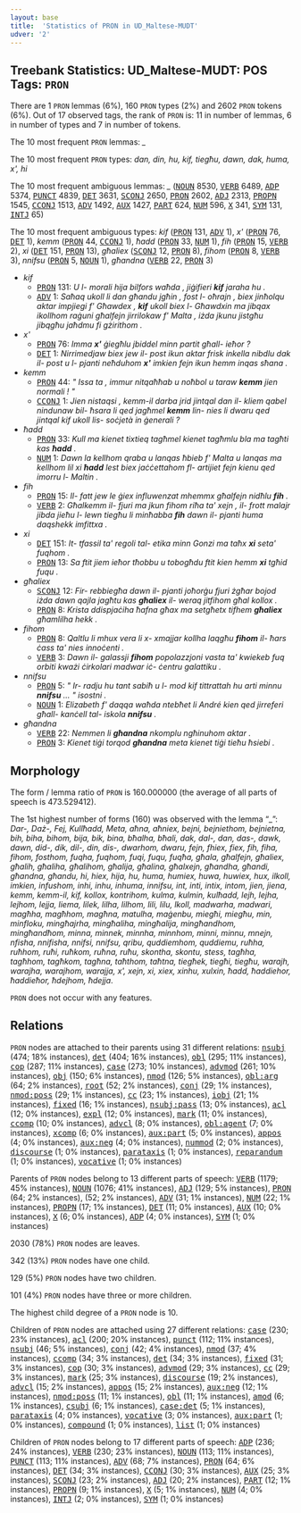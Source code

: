 ```yaml
---
layout: base
title:  'Statistics of PRON in UD_Maltese-MUDT'
udver: '2'
---
```


## Treebank Statistics: UD_Maltese-MUDT: POS Tags: `PRON`

There are 1 `PRON` lemmas (6%), 160 `PRON` types (2%) and 2602 `PRON` tokens (6%).
Out of 17 observed tags, the rank of `PRON` is: 11 in number of lemmas, 6 in number of types and 7 in number of tokens.

The 10 most frequent `PRON` lemmas: <em>_</em>

The 10 most frequent `PRON` types:  <em>dan, din, hu, kif, tiegħu, dawn, dak, huma, x', hi</em>

The 10 most frequent ambiguous lemmas: <em>_</em> (<tt><a href="mt_mudt-pos-NOUN.html">NOUN</a></tt> 8530, <tt><a href="mt_mudt-pos-VERB.html">VERB</a></tt> 6489, <tt><a href="mt_mudt-pos-ADP.html">ADP</a></tt> 5374, <tt><a href="mt_mudt-pos-PUNCT.html">PUNCT</a></tt> 4839, <tt><a href="mt_mudt-pos-DET.html">DET</a></tt> 3631, <tt><a href="mt_mudt-pos-SCONJ.html">SCONJ</a></tt> 2650, <tt><a href="mt_mudt-pos-PRON.html">PRON</a></tt> 2602, <tt><a href="mt_mudt-pos-ADJ.html">ADJ</a></tt> 2313, <tt><a href="mt_mudt-pos-PROPN.html">PROPN</a></tt> 1545, <tt><a href="mt_mudt-pos-CCONJ.html">CCONJ</a></tt> 1513, <tt><a href="mt_mudt-pos-ADV.html">ADV</a></tt> 1492, <tt><a href="mt_mudt-pos-AUX.html">AUX</a></tt> 1427, <tt><a href="mt_mudt-pos-PART.html">PART</a></tt> 624, <tt><a href="mt_mudt-pos-NUM.html">NUM</a></tt> 596, <tt><a href="mt_mudt-pos-X.html">X</a></tt> 341, <tt><a href="mt_mudt-pos-SYM.html">SYM</a></tt> 131, <tt><a href="mt_mudt-pos-INTJ.html">INTJ</a></tt> 65)

The 10 most frequent ambiguous types:  <em>kif</em> (<tt><a href="mt_mudt-pos-PRON.html">PRON</a></tt> 131, <tt><a href="mt_mudt-pos-ADV.html">ADV</a></tt> 1), <em>x'</em> (<tt><a href="mt_mudt-pos-PRON.html">PRON</a></tt> 76, <tt><a href="mt_mudt-pos-DET.html">DET</a></tt> 1), <em>kemm</em> (<tt><a href="mt_mudt-pos-PRON.html">PRON</a></tt> 44, <tt><a href="mt_mudt-pos-CCONJ.html">CCONJ</a></tt> 1), <em>ħadd</em> (<tt><a href="mt_mudt-pos-PRON.html">PRON</a></tt> 33, <tt><a href="mt_mudt-pos-NUM.html">NUM</a></tt> 1), <em>fih</em> (<tt><a href="mt_mudt-pos-PRON.html">PRON</a></tt> 15, <tt><a href="mt_mudt-pos-VERB.html">VERB</a></tt> 2), <em>xi</em> (<tt><a href="mt_mudt-pos-DET.html">DET</a></tt> 151, <tt><a href="mt_mudt-pos-PRON.html">PRON</a></tt> 13), <em>għaliex</em> (<tt><a href="mt_mudt-pos-SCONJ.html">SCONJ</a></tt> 12, <tt><a href="mt_mudt-pos-PRON.html">PRON</a></tt> 8), <em>fihom</em> (<tt><a href="mt_mudt-pos-PRON.html">PRON</a></tt> 8, <tt><a href="mt_mudt-pos-VERB.html">VERB</a></tt> 3), <em>nnifsu</em> (<tt><a href="mt_mudt-pos-PRON.html">PRON</a></tt> 5, <tt><a href="mt_mudt-pos-NOUN.html">NOUN</a></tt> 1), <em>għandna</em> (<tt><a href="mt_mudt-pos-VERB.html">VERB</a></tt> 22, <tt><a href="mt_mudt-pos-PRON.html">PRON</a></tt> 3)


* <em>kif</em>
  * <tt><a href="mt_mudt-pos-PRON.html">PRON</a></tt> 131: <em>U l- morali hija bilfors waħda , jiġifieri <b>kif</b> jaraha hu .</em>
  * <tt><a href="mt_mudt-pos-ADV.html">ADV</a></tt> 1: <em>Saħaq ukoll li dan għandu jgħin , fost l- oħrajn , biex jinħolqu aktar impjiegi f' Għawdex , <b>kif</b> ukoll biex l- Għawdxin ma jibqax ikollhom raġuni għalfejn jirrilokaw f' Malta , iżda jkunu jistgħu jibqgħu jaħdmu fi gżirithom .</em>
* <em>x'</em>
  * <tt><a href="mt_mudt-pos-PRON.html">PRON</a></tt> 76: <em>Imma <b>x'</b> ġiegħlu jbiddel minn partit għall- ieħor ?</em>
  * <tt><a href="mt_mudt-pos-DET.html">DET</a></tt> 1: <em>Nirrimedjaw biex jew il- post ikun aktar frisk inkella nibdlu dak il- post u l- pjanti neħduhom <b>x'</b> imkien fejn ikun hemm inqas sħana .</em>
* <em>kemm</em>
  * <tt><a href="mt_mudt-pos-PRON.html">PRON</a></tt> 44: <em>" Issa ta , immur nitqaħħab u noħbol u taraw <b>kemm</b> jien normali ! "</em>
  * <tt><a href="mt_mudt-pos-CCONJ.html">CCONJ</a></tt> 1: <em>Jien nistaqsi , kemm-il darba jrid jintqal dan il- kliem qabel nindunaw bil- ħsara li qed jagħmel <b>kemm</b> lin- nies li dwaru qed jintqal kif ukoll lis- soċjetà in ġenerali ?</em>
* <em>ħadd</em>
  * <tt><a href="mt_mudt-pos-PRON.html">PRON</a></tt> 33: <em>Kull ma kienet tixtieq tagħmel kienet tagħmlu bla ma tagħti kas <b>ħadd</b> .</em>
  * <tt><a href="mt_mudt-pos-NUM.html">NUM</a></tt> 1: <em>Dawn la kellhom qraba u lanqas ħbieb f' Malta u lanqas ma kellhom lil xi <b>ħadd</b> lest biex jaċċettahom fl- artijiet fejn kienu qed imorru l- Maltin .</em>
* <em>fih</em>
  * <tt><a href="mt_mudt-pos-PRON.html">PRON</a></tt> 15: <em>Il- fatt jew le ġiex influwenzat mhemmx għalfejn nidħlu <b>fih</b> .</em>
  * <tt><a href="mt_mudt-pos-VERB.html">VERB</a></tt> 2: <em>Għalkemm il- fjuri ma jkun fihom riħa ta' xejn , il- frott malajr jibda jieħu l- lewn tiegħu li minħabba <b>fih</b> dawn il- pjanti huma daqshekk imfittxa .</em>
* <em>xi</em>
  * <tt><a href="mt_mudt-pos-DET.html">DET</a></tt> 151: <em>It- tfassil ta' regoli tal- etika minn Gonzi ma taħx <b>xi</b> seta' fuqhom .</em>
  * <tt><a href="mt_mudt-pos-PRON.html">PRON</a></tt> 13: <em>Sa ftit jiem ieħor tħobbu u tobogħdu ftit kien hemm <b>xi</b> tgħid fuqu .</em>
* <em>għaliex</em>
  * <tt><a href="mt_mudt-pos-SCONJ.html">SCONJ</a></tt> 12: <em>Fir- rebbiegħa dawn il- pjanti joħorġu fjuri żgħar bojod iżda dawn qajla jagħtu kas <b>għaliex</b> il- weraq jitfihom għal kollox .</em>
  * <tt><a href="mt_mudt-pos-PRON.html">PRON</a></tt> 8: <em>Krista ddispjaċiha ħafna għax ma setgħetx tifhem <b>għaliex</b> għamlilha hekk .</em>
* <em>fihom</em>
  * <tt><a href="mt_mudt-pos-PRON.html">PRON</a></tt> 8: <em>Qaltlu li mhux vera li x- xmajjar kollha laqgħu <b>fihom</b> il- ħars ċass ta' nies innoċenti .</em>
  * <tt><a href="mt_mudt-pos-VERB.html">VERB</a></tt> 3: <em>Dawn il- galassji <b>fihom</b> popolazzjoni vasta ta' kwiekeb fuq orbiti kważi ċirkolari madwar iċ- ċentru galattiku .</em>
* <em>nnifsu</em>
  * <tt><a href="mt_mudt-pos-PRON.html">PRON</a></tt> 5: <em>" Ir- radju hu tant sabiħ u l- mod kif tittrattah hu arti minnu <b>nnifsu</b> … " isostni .</em>
  * <tt><a href="mt_mudt-pos-NOUN.html">NOUN</a></tt> 1: <em>Elizabeth f' daqqa waħda ntebħet li André kien qed jirreferi għall- kanċell tal- iskola <b>nnifsu</b> .</em>
* <em>għandna</em>
  * <tt><a href="mt_mudt-pos-VERB.html">VERB</a></tt> 22: <em>Nemmen li <b>għandna</b> nkomplu ngħinuhom aktar .</em>
  * <tt><a href="mt_mudt-pos-PRON.html">PRON</a></tt> 3: <em>Kienet tiġi torqod <b>għandna</b> meta kienet tiġi tieħu ħsiebi .</em>

## Morphology

The form / lemma ratio of `PRON` is 160.000000 (the average of all parts of speech is 473.529412).

The 1st highest number of forms (160) was observed with the lemma “_”: <em>Dar-, Daż-, Fej, Kullħadd, Meta, aħna, aħniex, bejni, bejniethom, bejnietna, bih, biha, bihom, bija, bik, bina, bħalha, bħali, dak, dal-, dan, das-, dawk, dawn, did-, dik, dil-, din, dis-, dwarhom, dwaru, fejn, fhiex, fiex, fih, fiha, fihom, fosthom, fuqha, fuqhom, fuqi, fuqu, fuqħa, għala, għalfejn, għaliex, għalih, għaliha, għalihom, għalija, għalina, għalxejn, għandha, għandi, għandna, għandu, hi, hiex, hija, hu, huma, humiex, huwa, huwiex, hux, ilkoll, imkien, infushom, inhi, inhu, inhuma, innifsu, int, inti, intix, intom, jien, jiena, kemm, kemm-il, kif, kollox, kontrihom, kulma, kulmin, kulħadd, lejh, lejha, lejhom, lejja, liema, lilek, lilha, lilhom, lili, lilu, lkoll, madwarha, madwari, magħha, magħhom, magħna, matulha, maġenbu, miegħi, miegħu, min, minfloku, mingħajrha, mingħaliha, mingħalija, mingħandhom, mingħandħom, minna, minnek, minnha, minnhom, minni, minnu, mnejn, nfisha, nnifisha, nnifsi, nnifsu, qribu, quddiemhom, quddiemu, ruħha, ruħhom, ruħi, ruħkom, ruħna, ruħu, skontha, skontu, stess, tagħha, tagħhom, tagħkom, tagħna, taħthom, taħtna, tiegħek, tiegħi, tiegħu, warajh, warajha, warajhom, warajja, x', xejn, xi, xiex, xinhu, xulxin, ħadd, ħaddiehor, ħaddieħor, ħdejhom, ħdejja</em>.

`PRON` does not occur with any features.


## Relations

`PRON` nodes are attached to their parents using 31 different relations: <tt><a href="mt_mudt-dep-nsubj.html">nsubj</a></tt> (474; 18% instances), <tt><a href="mt_mudt-dep-det.html">det</a></tt> (404; 16% instances), <tt><a href="mt_mudt-dep-obl.html">obl</a></tt> (295; 11% instances), <tt><a href="mt_mudt-dep-cop.html">cop</a></tt> (287; 11% instances), <tt><a href="mt_mudt-dep-case.html">case</a></tt> (273; 10% instances), <tt><a href="mt_mudt-dep-advmod.html">advmod</a></tt> (261; 10% instances), <tt><a href="mt_mudt-dep-obj.html">obj</a></tt> (150; 6% instances), <tt><a href="mt_mudt-dep-nmod.html">nmod</a></tt> (126; 5% instances), <tt><a href="mt_mudt-dep-obl-arg.html">obl:arg</a></tt> (64; 2% instances), <tt><a href="mt_mudt-dep-root.html">root</a></tt> (52; 2% instances), <tt><a href="mt_mudt-dep-conj.html">conj</a></tt> (29; 1% instances), <tt><a href="mt_mudt-dep-nmod-poss.html">nmod:poss</a></tt> (29; 1% instances), <tt><a href="mt_mudt-dep-cc.html">cc</a></tt> (23; 1% instances), <tt><a href="mt_mudt-dep-iobj.html">iobj</a></tt> (21; 1% instances), <tt><a href="mt_mudt-dep-fixed.html">fixed</a></tt> (16; 1% instances), <tt><a href="mt_mudt-dep-nsubj-pass.html">nsubj:pass</a></tt> (13; 0% instances), <tt><a href="mt_mudt-dep-acl.html">acl</a></tt> (12; 0% instances), <tt><a href="mt_mudt-dep-expl.html">expl</a></tt> (12; 0% instances), <tt><a href="mt_mudt-dep-mark.html">mark</a></tt> (11; 0% instances), <tt><a href="mt_mudt-dep-ccomp.html">ccomp</a></tt> (10; 0% instances), <tt><a href="mt_mudt-dep-advcl.html">advcl</a></tt> (8; 0% instances), <tt><a href="mt_mudt-dep-obl-agent.html">obl:agent</a></tt> (7; 0% instances), <tt><a href="mt_mudt-dep-xcomp.html">xcomp</a></tt> (6; 0% instances), <tt><a href="mt_mudt-dep-aux-part.html">aux:part</a></tt> (5; 0% instances), <tt><a href="mt_mudt-dep-appos.html">appos</a></tt> (4; 0% instances), <tt><a href="mt_mudt-dep-aux-neg.html">aux:neg</a></tt> (4; 0% instances), <tt><a href="mt_mudt-dep-nummod.html">nummod</a></tt> (2; 0% instances), <tt><a href="mt_mudt-dep-discourse.html">discourse</a></tt> (1; 0% instances), <tt><a href="mt_mudt-dep-parataxis.html">parataxis</a></tt> (1; 0% instances), <tt><a href="mt_mudt-dep-reparandum.html">reparandum</a></tt> (1; 0% instances), <tt><a href="mt_mudt-dep-vocative.html">vocative</a></tt> (1; 0% instances)

Parents of `PRON` nodes belong to 13 different parts of speech: <tt><a href="mt_mudt-pos-VERB.html">VERB</a></tt> (1179; 45% instances), <tt><a href="mt_mudt-pos-NOUN.html">NOUN</a></tt> (1076; 41% instances), <tt><a href="mt_mudt-pos-ADJ.html">ADJ</a></tt> (129; 5% instances), <tt><a href="mt_mudt-pos-PRON.html">PRON</a></tt> (64; 2% instances),  (52; 2% instances), <tt><a href="mt_mudt-pos-ADV.html">ADV</a></tt> (31; 1% instances), <tt><a href="mt_mudt-pos-NUM.html">NUM</a></tt> (22; 1% instances), <tt><a href="mt_mudt-pos-PROPN.html">PROPN</a></tt> (17; 1% instances), <tt><a href="mt_mudt-pos-DET.html">DET</a></tt> (11; 0% instances), <tt><a href="mt_mudt-pos-AUX.html">AUX</a></tt> (10; 0% instances), <tt><a href="mt_mudt-pos-X.html">X</a></tt> (6; 0% instances), <tt><a href="mt_mudt-pos-ADP.html">ADP</a></tt> (4; 0% instances), <tt><a href="mt_mudt-pos-SYM.html">SYM</a></tt> (1; 0% instances)

2030 (78%) `PRON` nodes are leaves.

342 (13%) `PRON` nodes have one child.

129 (5%) `PRON` nodes have two children.

101 (4%) `PRON` nodes have three or more children.

The highest child degree of a `PRON` node is 10.

Children of `PRON` nodes are attached using 27 different relations: <tt><a href="mt_mudt-dep-case.html">case</a></tt> (230; 23% instances), <tt><a href="mt_mudt-dep-acl.html">acl</a></tt> (200; 20% instances), <tt><a href="mt_mudt-dep-punct.html">punct</a></tt> (112; 11% instances), <tt><a href="mt_mudt-dep-nsubj.html">nsubj</a></tt> (46; 5% instances), <tt><a href="mt_mudt-dep-conj.html">conj</a></tt> (42; 4% instances), <tt><a href="mt_mudt-dep-nmod.html">nmod</a></tt> (37; 4% instances), <tt><a href="mt_mudt-dep-ccomp.html">ccomp</a></tt> (34; 3% instances), <tt><a href="mt_mudt-dep-det.html">det</a></tt> (34; 3% instances), <tt><a href="mt_mudt-dep-fixed.html">fixed</a></tt> (31; 3% instances), <tt><a href="mt_mudt-dep-cop.html">cop</a></tt> (30; 3% instances), <tt><a href="mt_mudt-dep-advmod.html">advmod</a></tt> (29; 3% instances), <tt><a href="mt_mudt-dep-cc.html">cc</a></tt> (29; 3% instances), <tt><a href="mt_mudt-dep-mark.html">mark</a></tt> (25; 3% instances), <tt><a href="mt_mudt-dep-discourse.html">discourse</a></tt> (19; 2% instances), <tt><a href="mt_mudt-dep-advcl.html">advcl</a></tt> (15; 2% instances), <tt><a href="mt_mudt-dep-appos.html">appos</a></tt> (15; 2% instances), <tt><a href="mt_mudt-dep-aux-neg.html">aux:neg</a></tt> (12; 1% instances), <tt><a href="mt_mudt-dep-nmod-poss.html">nmod:poss</a></tt> (11; 1% instances), <tt><a href="mt_mudt-dep-obl.html">obl</a></tt> (11; 1% instances), <tt><a href="mt_mudt-dep-amod.html">amod</a></tt> (6; 1% instances), <tt><a href="mt_mudt-dep-csubj.html">csubj</a></tt> (6; 1% instances), <tt><a href="mt_mudt-dep-case-det.html">case:det</a></tt> (5; 1% instances), <tt><a href="mt_mudt-dep-parataxis.html">parataxis</a></tt> (4; 0% instances), <tt><a href="mt_mudt-dep-vocative.html">vocative</a></tt> (3; 0% instances), <tt><a href="mt_mudt-dep-aux-part.html">aux:part</a></tt> (1; 0% instances), <tt><a href="mt_mudt-dep-compound.html">compound</a></tt> (1; 0% instances), <tt><a href="mt_mudt-dep-list.html">list</a></tt> (1; 0% instances)

Children of `PRON` nodes belong to 17 different parts of speech: <tt><a href="mt_mudt-pos-ADP.html">ADP</a></tt> (236; 24% instances), <tt><a href="mt_mudt-pos-VERB.html">VERB</a></tt> (230; 23% instances), <tt><a href="mt_mudt-pos-NOUN.html">NOUN</a></tt> (113; 11% instances), <tt><a href="mt_mudt-pos-PUNCT.html">PUNCT</a></tt> (113; 11% instances), <tt><a href="mt_mudt-pos-ADV.html">ADV</a></tt> (68; 7% instances), <tt><a href="mt_mudt-pos-PRON.html">PRON</a></tt> (64; 6% instances), <tt><a href="mt_mudt-pos-DET.html">DET</a></tt> (34; 3% instances), <tt><a href="mt_mudt-pos-CCONJ.html">CCONJ</a></tt> (30; 3% instances), <tt><a href="mt_mudt-pos-AUX.html">AUX</a></tt> (25; 3% instances), <tt><a href="mt_mudt-pos-SCONJ.html">SCONJ</a></tt> (23; 2% instances), <tt><a href="mt_mudt-pos-ADJ.html">ADJ</a></tt> (20; 2% instances), <tt><a href="mt_mudt-pos-PART.html">PART</a></tt> (12; 1% instances), <tt><a href="mt_mudt-pos-PROPN.html">PROPN</a></tt> (9; 1% instances), <tt><a href="mt_mudt-pos-X.html">X</a></tt> (5; 1% instances), <tt><a href="mt_mudt-pos-NUM.html">NUM</a></tt> (4; 0% instances), <tt><a href="mt_mudt-pos-INTJ.html">INTJ</a></tt> (2; 0% instances), <tt><a href="mt_mudt-pos-SYM.html">SYM</a></tt> (1; 0% instances)

